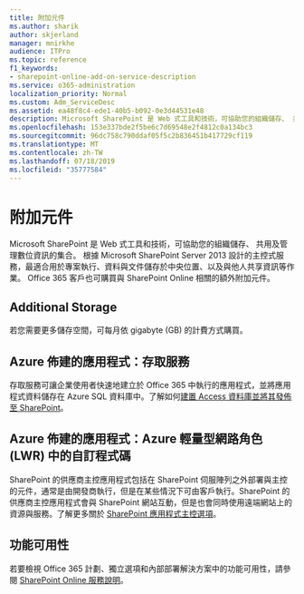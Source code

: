 ```yaml
---
title: 附加元件
ms.author: sharik
author: skjerland
manager: mnirkhe
audience: ITPro
ms.topic: reference
f1_keywords:
- sharepoint-online-add-on-service-description
ms.service: o365-administration
localization_priority: Normal
ms.custom: Adm_ServiceDesc
ms.assetid: ea48f8c4-ede1-40b5-b092-0e3d44531e48
description: Microsoft SharePoint 是 Web 式工具和技術，可協助您的組織儲存、 共用及管理數位資訊的集合。 根據 Microsoft SharePoint Server 2013 設計的主控式服務，最適合用於專案執行、資料與文件儲存於中央位置、以及與他人共享資訊等作業。 Office 365 客戶也可購買與 SharePoint Online 相關的額外附加元件。
ms.openlocfilehash: 153e337bde2f5be6c7d69548e2f4812c0a134bc3
ms.sourcegitcommit: 96dc758c790ddaf05f5c2b836451b417729cf119
ms.translationtype: MT
ms.contentlocale: zh-TW
ms.lasthandoff: 07/18/2019
ms.locfileid: "35777584"
---
```

# <a name="add-ons"></a>附加元件

Microsoft SharePoint 是 Web 式工具和技術，可協助您的組織儲存、 共用及管理數位資訊的集合。 根據 Microsoft SharePoint Server 2013 設計的主控式服務，最適合用於專案執行、資料與文件儲存於中央位置、以及與他人共享資訊等作業。 Office 365 客戶也可購買與 SharePoint Online 相關的額外附加元件。
  
## <a name="additional-storage"></a>Additional Storage
<a name="bkmk_AdditionalStorage"> </a>

若您需要更多儲存空間，可每月依 gigabyte (GB) 的計費方式購買。
  
## <a name="azure-provisioned-apps-access-services"></a>Azure 佈建的應用程式：存取服務
<a name="bkmk_AzureProvisionedAppsAccessServices"> </a>

存取服務可讓企業使用者快速地建立於 Office 365 中執行的應用程式，並將應用程式資料儲存在 Azure SQL 資料庫中。了解如何[建置 Access 資料庫並將其發佈至 SharePoint](https://go.microsoft.com/fwlink/p/?LinkID=393754)。
  
## <a name="azure-provisioned-apps-custom-code-in-azure-lightweight-web-role-lwr"></a>Azure 佈建的應用程式：Azure 輕量型網路角色 (LWR) 中的自訂程式碼
<a name="bkmk_AzureProvisionedAppsCustomCodeinAzureLWR"> </a>

SharePoint 的供應商主控應用程式包括在 SharePoint 伺服陣列之外部署與主控的元件，通常是由開發商執行，但是在某些情況下可由客戶執行。SharePoint 的供應商主控應用程式會與 SharePoint 網站互動，但是也會同時使用遠端網站上的資源與服務。了解更多關於 [SharePoint 應用程式主控選項](https://go.microsoft.com/fwlink/?LinkId=271314)。
  
## <a name="feature-availability"></a>功能可用性
<a name="bkmk_AzureProvisionedAppsCustomCodeinAzureLWR"> </a>

若要檢視 Office 365 計劃、獨立選項和內部部署解決方案中的功能可用性，請參閱 [SharePoint Online 服務說明](sharepoint-online-service-description.md)。
  

